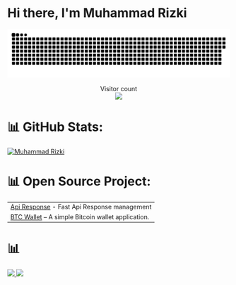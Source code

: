 # Hi there, I'm Muhammad Rizki 
<p align="center">
<a href=#><img src="contributions.svg"></a>
  </p>
<p align="center"> 
  Visitor count<br>
  <img src="https://profile-counter.glitch.me/MRizki28/count.svg" />
</p>

# 📊 GitHub Stats:

<p align="left"> <a href="https://github.com/MRizki28"><img src="https://github-profile-trophy.vercel.app/?username=MRizki28" alt="Muhammad Rizki" /></a> </p>

# 📊 Open Source Project:
 <table align="start">
        <tr>
            <td><a href="https://github.com/MRizki28/MRizki28-ApiResponse">Api Response</a> - Fast Api Response management</td>
        </tr>
    <tr>
            <td><a href="https://github.com/MRizki28/btc-wallet">BTC Wallet</a> – A simple Bitcoin wallet application.</td>
        </tr>
     
  </table>


# 📊
<p align="left">
<a href="https://github.com/MRizki28">
  <img height="180em" src="https://github-readme-stats-eight-theta.vercel.app/api?username=MRizki28&show_icons=true&theme=radical&include_all_commits=true&count_private=true"/>
  <img height="180em" src="https://github-readme-stats-eight-theta.vercel.app/api/top-langs/?username=MRizki28&layout=compact&langs_count=8&theme=radical"/>
</a>
</p>

[webdev]: https://github.com/MRizki28/MRizki28


